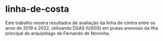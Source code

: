 # linha-de-costa
Este trabalho mostra resultados  de avaliação da linha de contra entre os anos de 2019 e 2022, utilizando DSAS (USGS) em praias arenosas da Ilha principal do arquipélago de Fernando de Noronha.
